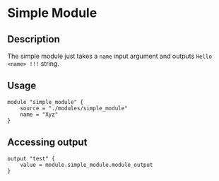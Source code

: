 # Simple Module

## Description
The simple module just takes a `name` input argument and outputs `Hello <name> !!!` string.

## Usage
```
module "simple_module" {
    source = "./modules/simple_module"
    name = "Xyz"
}
```

## Accessing output
```
output "test" {
    value = module.simple_module.module_output
}
```

